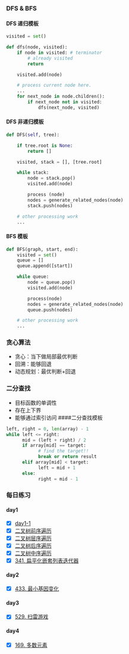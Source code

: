 ### DFS & BFS

#### DFS 递归模板

```python
visited = set() 

def dfs(node, visited):
    if node in visited: # terminator
    	# already visited 
    	return 

	visited.add(node) 

	# process current node here. 
	...
	for next_node in node.children(): 
		if next_node not in visited: 
			dfs(next_node, visited)
```
#### DFS 非递归模板

```python
def DFS(self, tree): 

	if tree.root is None: 
		return [] 

	visited, stack = [], [tree.root]

	while stack: 
		node = stack.pop() 
		visited.add(node)

		process (node) 
		nodes = generate_related_nodes(node) 
		stack.push(nodes) 

	# other processing work 
	...
```

#### BFS 模板

```python
def BFS(graph, start, end):
    visited = set()
	queue = [] 
	queue.append([start]) 

	while queue: 
		node = queue.pop() 
		visited.add(node)

		process(node) 
		nodes = generate_related_nodes(node) 
		queue.push(nodes)

	# other processing work 
	...
```
### 贪心算法
- 贪心：当下做局部最优判断
- 回溯：能够回退
- 动态规划：最优判断+回退
### 二分查找
- 目标函数的单调性	
- 存在上下界
- 能够通过索引访问
####二分查找模板
```python
left, right = 0, len(array) - 1 
while left <= right: 
	  mid = (left + right) / 2 
	  if array[mid] == target: 
		    # find the target!! 
		    break or return result 
	  elif array[mid] < target: 
		    left = mid + 1 
	  else: 
		    right = mid - 1
```
### 每日练习

#### day1

- [x] [day1-1](https://leetcode-cn.com/problems/climbing-stairs/)
- [x] [二叉树前序遍历](https://leetcode-cn.com/problems/binary-tree-preorder-traversal/)
- [x] [二叉树层序遍历](https://leetcode-cn.com/problems/binary-tree-level-order-traversal/)
- [x] [二叉树后序遍历](https://leetcode-cn.com/problems/binary-tree-postorder-traversal/)
- [x] [二叉树中序遍历](https://leetcode-cn.com/problems/binary-tree-inorder-traversal/)
- [x] [341. 扁平化嵌套列表迭代器](https://leetcode-cn.com/problems/flatten-nested-list-iterator/)

#### day2

- [x] [433. 最小基因变化](https://leetcode-cn.com/problems/minimum-genetic-mutation/)

#### day3
- [x] [529. 扫雷游戏](https://leetcode-cn.com/problems/minesweeper/description/)

#### day4
- [x] [169. 多数元素](https://leetcode-cn.com/problems/majority-element/description/)
